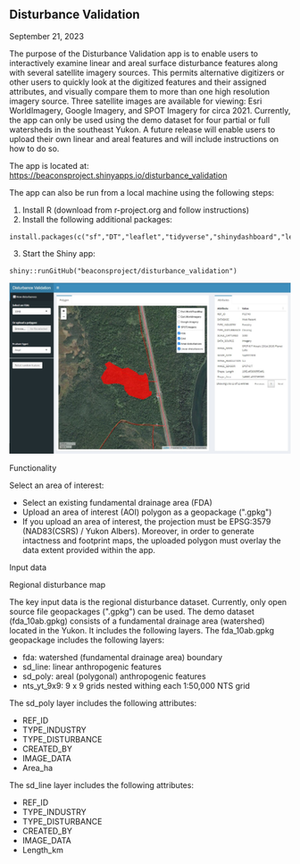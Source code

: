 ## Disturbance Validation

September 21, 2023

The purpose of the Disturbance Validation app is to enable users to interactively examine linear and areal surface disturbance features along with several satellite imagery sources. This permits alternative digitizers or other users to quickly look at the digitized features and their assigned attributes, and visually compare them to more than one high resolution imagery source. Three satellite images are available for viewing: Esri WorldImagery, Google Imagery, and SPOT Imagery for circa 2021. Currently, the app can only be used using the demo dataset for four partial or full watersheds in the southeast Yukon. A future release will enable users to upload their own linear and areal features and will include instructions on how to do so.

The app is located at: https://beaconsproject.shinyapps.io/disturbance_validation

The app can also be run from a local machine using the following steps:

  1. Install R (download from r-project.org and follow instructions)
  2. Install the following additional packages:

    install.packages(c("sf","DT","leaflet","tidyverse","shinydashboard","leaflet.esri"))

  3. Start the Shiny app:

    shiny::runGitHub("beaconsproject/disturbance_validation")


![app](app.jpg)


Functionality

Select an area of interest:
  - Select an existing fundamental drainage area (FDA)
  - Upload an area of interest (AOI) polygon as a geopackage (".gpkg")
  - If you upload an area of interest, the projection must be EPSG:3579 (NAD83(CSRS) / Yukon Albers). Moreover, in order to generate intactness and footprint maps, the uploaded polygon must overlay the data extent provided within the app.

Input data

Regional disturbance map

The key input data is the regional disturbance dataset. Currently, only open source file geopackages (".gpkg") can be used. The demo dataset (fda_10ab.gpkg) consists of a fundamental drainage area (watershed) located in the Yukon. It includes the following layers. The fda_10ab.gpkg geopackage includes the following layers:
  - fda: watershed (fundamental drainage area) boundary
  - sd_line: linear anthropogenic features
  - sd_poly: areal (polygonal) anthropogenic features
  - nts_yt_9x9: 9 x 9 grids nested withing each 1:50,000 NTS grid

The sd_poly layer includes the following attributes:
  - REF_ID
  - TYPE_INDUSTRY
  - TYPE_DISTURBANCE
  - CREATED_BY
  - IMAGE_DATA
  - Area_ha

The sd_line layer includes the following attributes:
  - REF_ID
  - TYPE_INDUSTRY
  - TYPE_DISTURBANCE
  - CREATED_BY
  - IMAGE_DATA
  - Length_km
